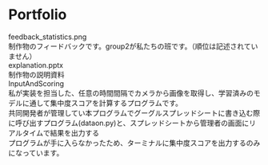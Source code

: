 # Portfolio

feedback_statistics.png  
  制作物のフィードバックです。group2が私たちの班です。（順位は記述されていません）  
explanation.pptx  
  制作物の説明資料  
InputAndScoring  
  私が実装を担当した、任意の時間間隔でカメラから画像を取得し、学習済みのモデルに通して集中度スコアを計算するプログラムです。  
  共同開発者が管理してい本プログラムでグーグルスプレッドシートに書き込む際に呼び出すプログラム(dataon.py)と、スプレッドシートから管理者の画面にリアルタイムで結果を出力する  
  プログラムが手に入らなかったため、ターミナルに集中度スコアを出力するのみになっています。
